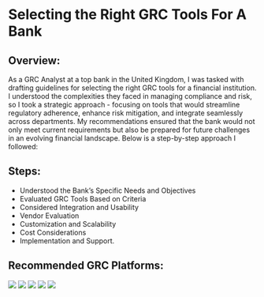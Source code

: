 # Selecting the Right GRC Tools For A Bank

<h2>Overview:</h2>
As a GRC Analyst at a top bank in the United Kingdom, I was tasked with drafting guidelines for selecting the right GRC tools for a financial institution. I understood the complexities they faced in managing compliance and risk, so I took a strategic approach - focusing on tools that would streamline regulatory adherence, enhance risk mitigation, and integrate seamlessly across departments. My recommendations ensured that the bank would not only meet current requirements but also be prepared for future challenges in an evolving financial landscape. Below is a step-by-step approach I followed:
<br />


<h2>Steps:</h2>

- Understood the Bank’s Specific Needs and Objectives 
- Evaluated GRC Tools Based on Criteria 
- Considered Integration and Usability
- Vendor Evaluation
- Customization and Scalability
- Cost Considerations
- Implementation and Support.   

<h2>Recommended GRC Platforms:</h2>

<a href="https://www.metricstream.com" target="_blank"><img src="https://img.shields.io/badge/-MetricStream-00558C?&style=for-the-badge&logo=MetricStream&logoColor=white" /></a>
<a href="https://www.archerirm.com/?utm_" target="_blank"><img src="https://img.shields.io/badge/-RSA_Archer-D2B48C?&style=for-the-badge&logo=RSA&logoColor=black" /></a>
<a href="https://www.sap.com/products/financial-management/grc.html?utm_" target="_blank"><img src="https://img.shields.io/badge/-SAP_GRC-50C878?&style=for-the-badge&logo=SAP&logoColor=white" /></a>
<a href="https://www.wolterskluwer.com/en/solutions/onesumx-for-finance-risk-and-regulatory-reporting/?utm_" target="_blank"><img src="https://img.shields.io/badge/-OneSumX-D2691E?&style=for-the-badge&logo=WoltersKluwer&logoColor=white" /></a>
<a href="https://www.servicenow.com" target="_blank"><img src="https://img.shields.io/badge/-ServiceNow-4B0082?&style=for-the-badge&logo=ServiceNow&logoColor=white" /></a>


